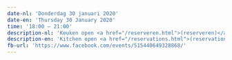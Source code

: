 ```yaml
---
date-nl: 'Donderdag 30 januari 2020'
date-en: 'Thursday 30 January 2020'
time: '18:00 – 21:00'
description-nl: 'Keuken open <a href="/reserveren.html">(reserveren)</a>'
description-en: 'Kitchen open <a href="/reservations.html">(reservations)</a>'
fb-url: 'https://www.facebook.com/events/515440649328868/'
---
```

